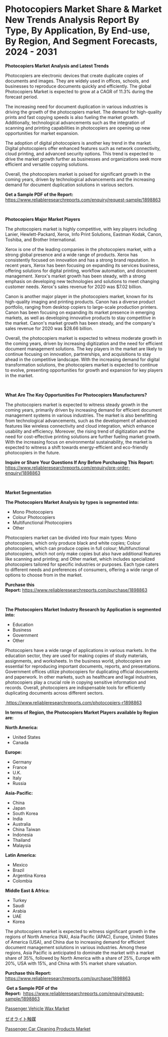 <p><h1>Photocopiers Market Share & Market New Trends Analysis Report By Type, By Application, By End-use, By Region, And Segment Forecasts, 2024 - 2031</h1></p><p><strong>Photocopiers Market Analysis and Latest Trends</strong></p>
<p><p>Photocopiers are electronic devices that create duplicate copies of documents and images. They are widely used in offices, schools, and businesses to reproduce documents quickly and efficiently. The global Photocopiers Market is expected to grow at a CAGR of 11.3% during the forecast period.</p><p>The increasing need for document duplication in various industries is driving the growth of the photocopiers market. The demand for high-quality prints and fast copying speeds is also fueling the market growth. Additionally, technological advancements such as the integration of scanning and printing capabilities in photocopiers are opening up new opportunities for market expansion.</p><p>The adoption of digital photocopiers is another key trend in the market. Digital photocopiers offer enhanced features such as network connectivity, cloud printing, and advanced security options. This trend is expected to drive the market growth further as businesses and organizations seek more efficient and versatile copying solutions.</p><p>Overall, the photocopiers market is poised for significant growth in the coming years, driven by technological advancements and the increasing demand for document duplication solutions in various sectors.</p></p>
<p><strong>Get a Sample PDF of the Report:&nbsp;</strong> <a href="https://www.reliableresearchreports.com/enquiry/request-sample/1898863">https://www.reliableresearchreports.com/enquiry/request-sample/1898863</a></p>
<p>&nbsp;</p>
<p><strong>Photocopiers Major Market Players</strong></p>
<p><p>The photocopiers market is highly competitive, with key players including Lanier, Hewlett-Packard, Xerox, Info Print Solutions, Eastman Kodak, Canon, Toshiba, and Brother International. </p><p>Xerox is one of the leading companies in the photocopiers market, with a strong global presence and a wide range of products. Xerox has consistently focused on innovation and has a strong brand reputation. In recent years, Xerox has been focusing on expanding its services business, offering solutions for digital printing, workflow automation, and document management. Xerox's market growth has been steady, with a strong emphasis on developing new technologies and solutions to meet changing customer needs. Xerox's sales revenue for 2020 was $7.02 billion.</p><p>Canon is another major player in the photocopiers market, known for its high-quality imaging and printing products. Canon has a diverse product portfolio, ranging from desktop copiers to large-scale production printers. Canon has been focusing on expanding its market presence in emerging markets, as well as developing innovative products to stay competitive in the market. Canon's market growth has been steady, and the company's sales revenue for 2020 was $28.66 billion.</p><p>Overall, the photocopiers market is expected to witness moderate growth in the coming years, driven by increasing digitization and the need for efficient document management solutions. The key players in the market are likely to continue focusing on innovation, partnerships, and acquisitions to stay ahead in the competitive landscape. With the increasing demand for digital transformation solutions, the photocopiers market is expected to continue to evolve, presenting opportunities for growth and expansion for key players in the market.</p></p>
<p>&nbsp;</p>
<p><strong>What Are The Key Opportunities For Photocopiers Manufacturers?</strong></p>
<p><p>The photocopiers market is expected to witness steady growth in the coming years, primarily driven by increasing demand for efficient document management systems in various industries. The market is also benefitting from technological advancements, such as the development of advanced features like wireless connectivity and cloud integration, which enhance usability and efficiency. Moreover, the rising trend of digitization and the need for cost-effective printing solutions are further fueling market growth. With the increasing focus on environmental sustainability, the market is expected to witness a shift towards energy-efficient and eco-friendly photocopiers in the future.</p></p>
<p><strong>Inquire or Share Your Questions If Any Before Purchasing This Report:</strong> <a href="https://www.reliableresearchreports.com/enquiry/pre-order-enquiry/1898863">https://www.reliableresearchreports.com/enquiry/pre-order-enquiry/1898863</a></p>
<p>&nbsp;</p>
<p><strong>Market Segmentation</strong></p>
<p><strong>The Photocopiers Market Analysis by types is segmented into:</strong></p>
<p><ul><li>Mono Photocopiers</li><li>Colour Photocopiers</li><li>Multifunctional Photocopiers</li><li>Other</li></ul></p>
<p><p>Photocopiers market can be divided into four main types: Mono photocopiers, which only produce black and white copies; Colour photocopiers, which can produce copies in full colour; Multifunctional photocopiers, which not only make copies but also have additional features like scanning and printing; and Other market, which includes specialized photocopiers tailored for specific industries or purposes. Each type caters to different needs and preferences of consumers, offering a wide range of options to choose from in the market.</p></p>
<p><strong>Purchase this Report:&nbsp;</strong><a href="https://www.reliableresearchreports.com/purchase/1898863">https://www.reliableresearchreports.com/purchase/1898863</a></p>
<p>&nbsp;</p>
<p><strong>The Photocopiers Market Industry Research by Application is segmented into:</strong></p>
<p><ul><li>Education</li><li>Business</li><li>Government</li><li>Other</li></ul></p>
<p><p>Photocopiers have a wide range of applications in various markets. In the education sector, they are used for making copies of study materials, assignments, and worksheets. In the business world, photocopiers are essential for reproducing important documents, reports, and presentations. Government offices utilize photocopiers for duplicating official documents and paperwork. In other markets, such as healthcare and legal industries, photocopiers play a crucial role in copying sensitive information and records. Overall, photocopiers are indispensable tools for efficiently duplicating documents across different sectors.</p></p>
<p><a href="https://www.reliableresearchreports.com/photocopiers-r1898863">&nbsp;https://www.reliableresearchreports.com/photocopiers-r1898863</a></p>
<p><strong>In terms of Region, the Photocopiers Market Players available by Region are:</strong></p>
<p>
    <p> <strong> North America: </strong>
        <ul>
            <li>United States</li>
            <li>Canada</li>
        </ul>
        </p> 
    <p> <strong> Europe: </strong>
        <ul>
            <li>Germany</li>
            <li>France</li>
            <li>U.K.</li>
            <li>Italy</li>
            <li>Russia</li>
        </ul>
        </p> 
    <p> <strong> Asia-Pacific: </strong>
        <ul>
            <li>China</li>
            <li>Japan</li>
            <li>South Korea</li>
            <li>India</li>
            <li>Australia</li>
            <li>China Taiwan</li>
            <li>Indonesia</li>
            <li>Thailand</li>
            <li>Malaysia</li>
        </ul>
        </p> 
    <p> <strong> Latin America: </strong>
        <ul>
            <li>Mexico</li>
            <li>Brazil</li>
            <li>Argentina Korea</li>
            <li>Colombia</li>
        </ul>
        </p> 
    <p> <strong> Middle East & Africa: </strong>
        <ul>
            <li>Turkey</li>
            <li>Saudi</li>
            <li>Arabia</li>
            <li>UAE</li>
            <li>Korea</li>
        </ul>
    </p>
    </p>
<p><p>The photocopiers market is expected to witness significant growth in the regions of North America (NA), Asia Pacific (APAC), Europe, United States of America (USA), and China due to increasing demand for efficient document management solutions in various industries. Among these regions, Asia Pacific is anticipated to dominate the market with a market share of 35%, followed by North America with a share of 25%, Europe with 20%, USA with 15%, and China with 5% market share valuation.</p></p>
<p><strong>Purchase this Report: </strong><a href="https://www.reliableresearchreports.com/purchase/1898863">https://www.reliableresearchreports.com/purchase/1898863</a></p>
<p>&nbsp;<strong>Get a Sample PDF of the Report:&nbsp;&nbsp;</strong><a href="https://www.reliableresearchreports.com/enquiry/request-sample/1898863">https://www.reliableresearchreports.com/enquiry/request-sample/1898863</a></p>
<p><strong></strong></p>
<p><p><a href="https://www.linkedin.com/pulse/passenger-vehicle-wax-market-share-amp-new-trends-analysis-ozeke?trackingId=m34Rzsuf%2BwoqWMavupmwTw%3D%3D">Passenger Vehicle Wax Market</a></p><p><a href="https://medium.com/@lawrencewatkins654/%E3%82%BC%E3%82%AA%E3%83%A9%E3%82%A4%E3%83%88%E8%A7%A6%E5%AA%92%E5%B8%82%E5%A0%B4%E8%A6%8F%E6%A8%A1%E3%81%AF-%E3%82%B0%E3%83%AD%E3%83%BC%E3%83%90%E3%83%AB%E7%94%A3%E6%A5%AD%E3%81%AB%E3%81%8A%E3%81%91%E3%82%8B%E6%9C%80%E9%81%A9%E3%81%AA%E3%83%9E%E3%83%BC%E3%82%B1%E3%83%86%E3%82%A3%E3%83%B3%E3%82%B0%E3%83%81%E3%83%A3%E3%83%8D%E3%83%AB%E3%82%92%E7%A4%BA%E3%81%97%E3%81%A6%E3%81%84%E3%81%BE%E3%81%99-5f3c7a22cf20">ゼオライト触媒</a></p><p><a href="https://www.linkedin.com/pulse/global-passenger-car-cleaning-products-market-types-applications-yluke?trackingId=oHq30v%2B%2BxI4KtOdAUnDeTA%3D%3D">Passenger Car Cleaning Products Market</a></p></p>